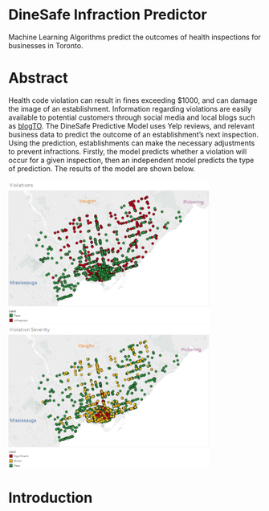 # DineSafe Infraction Predictor
Machine Learning Algorithms predict the outcomes of health inspections for businesses in Toronto.

# Abstract

  Health code violation can result in fines exceeding $1000, and can damage the image of an establishment. 
Information regarding violations are easily available to potential customers through social media and local blogs such as [blogTO](https://www.blogto.com/eat_drink/2018/09/toronto-dinesafe-tim-hortons-wing-machine-3-brewers-big-smoke-burger/). 
The DineSafe Predictive Model uses Yelp reviews, and relevant business data to predict the outcome of an establishment’s 
next inspection. Using the prediction, establishments can make the necessary adjustments to prevent infractions. Firstly, the model 
predicts whether a violation will occur for a given inspection, then an independent model predicts the type of prediction. The results
of the model are shown below.

<p float = "left">
  <img src="Results/Violations.png" width = 400 >
  <img src="Results/Violation_Severity.png" width = 400 >
</p>

# Introduction
